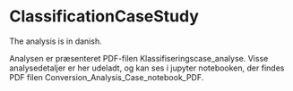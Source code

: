 # ClassificationCaseStudy

The analysis is in danish.

Analysen er præsenteret PDF-filen Klassifiseringscase_analyse. Visse analysedetaljer er her udeladt, og kan ses i jupyter notebooken, der findes  PDF filen Conversion_Analysis_Case_notebook_PDF.

